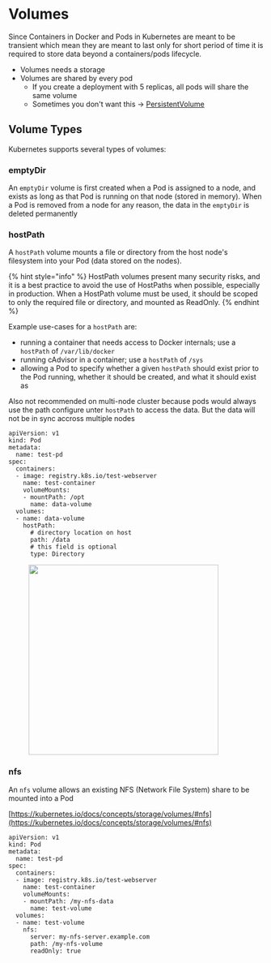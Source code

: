 # Volumes

Since Containers in Docker and Pods in Kubernetes are meant to be transient which mean they are meant to last only for short period of time it is required to store data beyond a containers/pods lifecycle.

* Volumes needs a storage
* Volumes are shared by every pod
  * If you create a deployment with 5 replicas, all pods will share the same volume
  * Sometimes you don't want this -> [PersistentVolume](persistentvolume.md)

## Volume Types

Kubernetes supports several types of volumes:

### emptyDir

An `emptyDir` volume is first created when a Pod is assigned to a node, and exists as long as that Pod is running on that node (stored in memory). When a Pod is removed from a node for any reason, the data in the `emptyDir` is deleted permanently

### hostPath

A `hostPath` volume mounts a file or directory from the host node's filesystem into your Pod (data stored on the nodes).

{% hint style="info" %}
HostPath volumes present many security risks, and it is a best practice to avoid the use of HostPaths when possible, especially in production. When a HostPath volume must be used, it should be scoped to only the required file or directory, and mounted as ReadOnly.
{% endhint %}

Example use-cases for a `hostPath` are:

* running a container that needs access to Docker internals; use a `hostPath` of `/var/lib/docker`
* running cAdvisor in a container; use a `hostPath` of `/sys`
* allowing a Pod to specify whether a given `hostPath` should exist prior to the Pod running, whether it should be created, and what it should exist as

Also not recommended on multi-node cluster because pods would always use the path configure unter `hostPath` to access the data. But the data will not be in sync accross multiple nodes

```
apiVersion: v1
kind: Pod
metadata:
  name: test-pd
spec:
  containers:
  - image: registry.k8s.io/test-webserver
    name: test-container
    volumeMounts:
    - mountPath: /opt
      name: data-volume
  volumes:
  - name: data-volume
    hostPath:
      # directory location on host
      path: /data
      # this field is optional
      type: Directory
```

<div align="left"><figure><img src="../../../../../.gitbook/assets/IMG_6159 2.JPG" alt="" width="375"><figcaption></figcaption></figure></div>

### nfs

An `nfs` volume allows an existing NFS (Network File System) share to be mounted into a Pod

[https://kubernetes.io/docs/concepts/storage/volumes/#nfs](https://kubernetes.io/docs/concepts/storage/volumes/#nfs)

```
apiVersion: v1
kind: Pod
metadata:
  name: test-pd
spec:
  containers:
  - image: registry.k8s.io/test-webserver
    name: test-container
    volumeMounts:
    - mountPath: /my-nfs-data
      name: test-volume
  volumes:
  - name: test-volume
    nfs:
      server: my-nfs-server.example.com
      path: /my-nfs-volume
      readOnly: true
```
